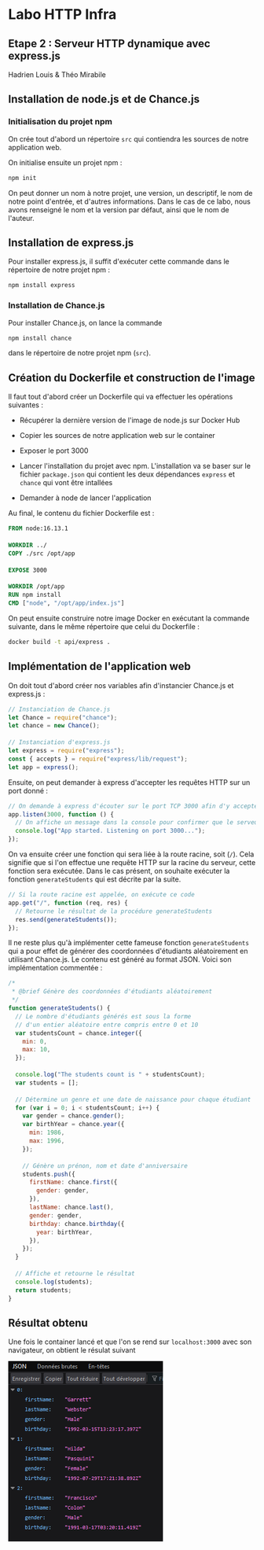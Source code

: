 # Labo HTTP Infra

## Etape 2 : Serveur HTTP dynamique avec express.js

Hadrien Louis & Théo Mirabile

## Installation de node.js et de Chance.js

### Initialisation du projet npm

On crée tout d'abord un répertoire `src` qui contiendra les sources de notre application web.

On initialise ensuite un projet npm :

```sh
npm init
```

On peut donner un nom à notre projet, une version, un descriptif, le nom de notre point d'entrée, et d'autres informations. Dans le cas de ce labo, nous avons renseigné le nom et la version par défaut, ainsi que le nom de l'auteur.

## Installation de express.js

Pour installer express.js, il suffit d'exécuter cette commande dans le répertoire de notre projet npm :

```sh
npm install express
```

### Installation de Chance.js

Pour installer Chance.js, on lance la commande

```sh
npm install chance
```

dans le répertoire de notre projet npm (`src`).

## Création du Dockerfile et construction de l'image

Il faut tout d'abord créer un Dockerfile qui va effectuer les opérations suivantes :

- Récupérer la dernière version de l'image de node.js sur Docker Hub

- Copier les sources de notre application web sur le container

- Exposer le port 3000

- Lancer l'installation du projet avec npm. L'installation va se baser sur le fichier `package.json` qui contient les deux dépendances `express` et `chance` qui vont être intallées

- Demander à node de lancer l'application

Au final, le contenu du fichier Dockerfile est :

```Dockerfile
FROM node:16.13.1

WORKDIR ../
COPY ./src /opt/app

EXPOSE 3000

WORKDIR /opt/app
RUN npm install
CMD ["node", "/opt/app/index.js"]
```

On peut ensuite construire notre image Docker en exécutant la commande suivante, dans le même répertoire que celui du Dockerfile :

```sh
docker build -t api/express .
```

## Implémentation de l'application web

On doit tout d'abord créer nos variables afin d'instancier Chance.js et express.js :

```js
// Instanciation de Chance.js
let Chance = require("chance");
let chance = new Chance();

// Instanciation d'express.js
let express = require("express");
const { accepts } = require("express/lib/request");
let app = express();
```

Ensuite, on peut demander à express d'accepter les requêtes HTTP sur un port donné :

```js
// On demande à express d'écouter sur le port TCP 3000 afin d'y accepter des requêtes HTTP
app.listen(3000, function () {
  // On affiche un message dans la console pour confirmer que le serveur est lancé
  console.log("App started. Listening on port 3000...");
});
```

On va ensuite créer une fonction qui sera liée à la route racine, soit (`/`).
Cela signifie que si l'on effectue une requête HTTP sur la racine du serveur, cette fonction sera exécutée. Dans le cas présent, on souhaite exécuter la fonction `generateStudents` qui est décrite par la suite.

```js
// Si la route racine est appelée, on exécute ce code
app.get("/", function (req, res) {
  // Retourne le résultat de la procédure generateStudents
  res.send(generateStudents());
});
```

Il ne reste plus qu'à implémenter cette fameuse fonction `generateStudents` qui a pour effet de générer des coordonnées d'étudiants aléatoirement en utilisant Chance.js. Le contenu est généré au format JSON. Voici son implémentation commentée :

```js
/*
 * @brief Génère des coordonnées d'étudiants aléatoirement
 */
function generateStudents() {
  // Le nombre d'étudiants générés est sous la forme
  // d'un entier aléatoire entre compris entre 0 et 10
  var studentsCount = chance.integer({
    min: 0,
    max: 10,
  });

  console.log("The students count is " + studentsCount);
  var students = [];

  // Détermine un genre et une date de naissance pour chaque étudiant
  for (var i = 0; i < studentsCount; i++) {
    var gender = chance.gender();
    var birthYear = chance.year({
      min: 1986,
      max: 1996,
    });

    // Génère un prénon, nom et date d'anniversaire
    students.push({
      firstName: chance.first({
        gender: gender,
      }),
      lastName: chance.last(),
      gender: gender,
      birthday: chance.birthday({
        year: birthYear,
      }),
    });
  }

  // Affiche et retourne le résultat
  console.log(students);
  return students;
}
```
## Résultat obtenu

Une fois le container lancé et que l'on se rend sur `localhost:3000` avec son navigateur, on obtient le résulat suivant

![Résultat](figures/chance_json_result.png)